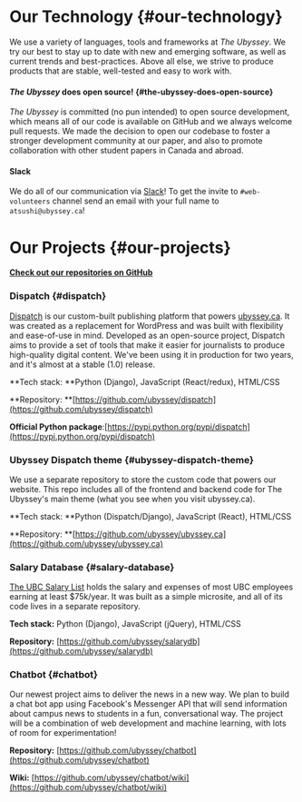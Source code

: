 # Our Technology {#our-technology}

We use a variety of languages, tools and frameworks at _The Ubyssey_. We try our best to stay up to date with new and emerging software, as well as current trends and best-practices. Above all else, we strive to produce products that are stable, well-tested and easy to work with.

#### _The Ubyssey_ does open source! {#the-ubyssey-does-open-source}

_The Ubyssey_ is committed \(no pun intended\) to open source development, which means all of our code is available on GitHub and we always welcome pull requests. We made the decision to open our codebase to foster a stronger development community at our paper, and also to promote collaboration with other student papers in Canada and abroad.

#### Slack

We do all of our communication via [Slack](https://slack.com/)! To get the invite to `#web-volunteers` channel send an email with your full name to `atsushi@ubyssey.ca`!

# Our Projects {#our-projects}

[**Check out our repositories on GitHub**](https://github.com/ubyssey)

### Dispatch {#dispatch}

[Dispatch](https://github.com/ubyssey/dispatch) is our custom-built publishing platform that powers [ubyssey.ca](https://www.ubyssey.ca/). It was created as a replacement for WordPress and was built with flexibility and ease-of-use in mind. Developed as an open-source project, Dispatch aims to provide a set of tools that make it easier for journalists to produce high-quality digital content. We've been using it in production for two years, and it's almost at a stable \(1.0\) release.

**Tech stack: **Python \(Django\), JavaScript \(React/redux\), HTML/CSS

**Repository: **[https://github.com/ubyssey/dispatch](https://github.com/ubyssey/dispatch)

**Official Python package**:[https://pypi.python.org/pypi/dispatch](https://pypi.python.org/pypi/dispatch)

### Ubyssey Dispatch theme {#ubyssey-dispatch-theme}

We use a separate repository to store the custom code that powers our website. This repo includes all of the frontend and backend code for The Ubyssey's main theme \(what you see when you visit ubyssey.ca\).

**Tech stack: **Python \(Dispatch/Django\), JavaScript \(React\), HTML/CSS

**Repository: **[https://github.com/ubyssey/ubyssey.ca](https://github.com/ubyssey/ubyssey.ca)

### Salary Database {#salary-database}

[The UBC Salary List](http://www.ubyssey.ca/salaries/) holds the salary and expenses of most UBC employees earning at least $75k/year. It was built as a simple microsite, and all of its code lives in a separate repository.

**Tech stack:** Python \(Django\), JavaScript \(jQuery\), HTML/CSS

**Repository:** [https://github.com/ubyssey/salarydb](https://github.com/ubyssey/salarydb)

### Chatbot {#chatbot}

Our newest project aims to deliver the news in a new way. We plan to build a chat bot app using Facebook's Messenger API that will send information about campus news to students in a fun, conversational way. The project will be a combination of web development and machine learning, with lots of room for experimentation!

**Repository:** [https://github.com/ubyssey/chatbot](https://github.com/ubyssey/chatbot)

**Wiki:** [https://github.com/ubyssey/chatbot/wiki](https://github.com/ubyssey/chatbot/wiki)

